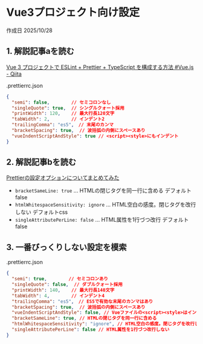 # Vue3プロジェクト向け設定

作成日 2025/10/28

## 1. 解説記事aを読む

[Vue 3 プロジェクトで ESLint + Prettier + TypeScript を構成する方法 #Vue.js - Qiita](https://qiita.com/YutoYasunaga/items/d1402d226d5d6f0dabad)

.prettierrc.json

```json
{
  "semi": false,        // セミコロンなし
  "singleQuote": true,  // シングルクォート採用
  "printWidth": 120,    // 最大行長120文字
  "tabWidth": 2,        // インデント2
  "trailingComma": "es5",　// 末尾のカンマ
  "bracketSpacing": true,  // 波括弧の内側にスペースあり
  "vueIndentScriptAndStyle": true // <script><style>にもインデント
}
```

## 2. 解説記事bを読む

[Prettierの設定オプションについてまとめてみた](https://zenn.dev/rescuenow/articles/c07dd571dfe10f)

- `bracketSameLine: true` ... HTMLの閉じタグを同一行に含める デフォルトfalse
- `htmlWhitespaceSensitivity: ignore` ... HTML空白の感度。閉じタグを改行しない デフォルトcss
- `singleAttributePerLine: false` ... HTML属性を1行づつ改行 デフォルトfalse

## 3. 一番びっくりしない設定を模索

.prettierrc.json

```json
{
  "semi": true,        // セミコロンあり
  "singleQuote": false,  // ダブルクォート採用
  "printWidth": 140,    // 最大行長140文字
  "tabWidth": 4,        // インデント4
  "trailingComma": "es5",　// ES5で有効な末尾のカンマはあり
  "bracketSpacing": true,  // 波括弧の内側にスペースあり
  "vueIndentScriptAndStyle": false, // Vueファイルの<script><style>はインデントしない
  "bracketSameLine": true, // HTMLの閉じタグを同一行に含める
  "htmlWhitespaceSensitivity": "ignore", // HTML空白の感度。閉じタグを改行しない
  "singleAttributePerLine": false // HTML属性を1行づつ改行しない
}
```
